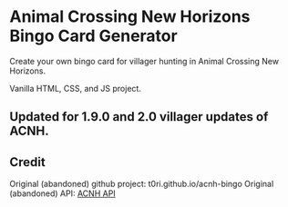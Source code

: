 # Animal Crossing New Horizons Bingo Card Generator
Create your own bingo card for villager hunting in Animal Crossing New Horizons.

Vanilla HTML, CSS, and JS project.

## Updated for 1.9.0 and 2.0 villager updates of ACNH.

## Credit

Original (abandoned) github project: t0ri.github.io/acnh-bingo
Original (abandoned) API: [ACNH API](http://acnhapi.com/)
